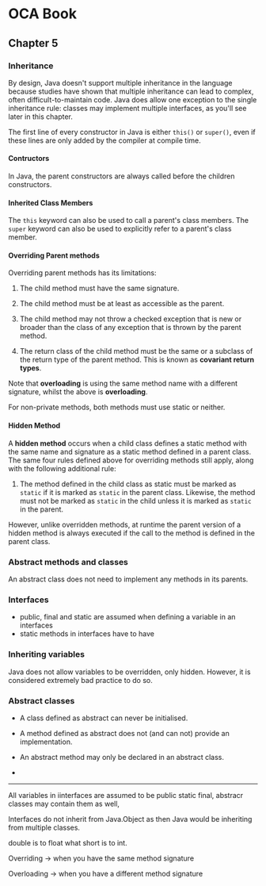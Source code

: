 # OCA Book

## Chapter 5

### Inheritance

By design, Java doesn't support multiple inheritance in the language because studies have shown that multiple inheritance can lead to complex, often difficult-to-maintain code. Java does allow one exception to the single inheritance rule: classes may implement multiple interfaces, as you'll see later in this chapter.

The first line of every constructor in Java is either `this()` or `super()`, even if these lines are only added by the compiler at compile time.

#### Contructors

In Java, the parent constructors are always called before the children constructors.

#### Inherited Class Members

The `this` keyword can also be used to call a parent's class members. The `super` keyword can also be used to explicitly refer to a parent's class member.

#### Overriding Parent methods

Overriding parent methods has its limitations:

1. The child method must have the same signature.

2. The child method must be at least as accessible as the parent.

3. The child method may not throw a checked exception that is new or broader than the class of any exception that is thrown by the parent method.

4. The return class of the child method must be the same or a subclass of the return type of the parent method. This is known as **covariant return types**.

Note that **overloading** is using the same method name with a different signature, whilst the above is **overloading**.

For non-private methods, both methods must use static or neither.

#### Hidden Method

A **hidden method** occurs when a child class defines a static method with the same name and signature as a static method defined in a parent class. The same four rules defined above for overriding methods still apply, along with the following additional rule:

1. The method defined in the child class as static must be marked as `static` if it is marked as `static` in the parent class. Likewise, the method must not be marked as `static` in the child unless it is marked as `static` in the parent.

However, unlike overridden methods, at runtime the parent version of a hidden method is always executed if the call to the method is defined in the parent class.

### Abstract methods and classes

An abstract class does not need to implement any methods in its parents.

### Interfaces

* public, final and static are assumed when defining a variable in an interfaces
* static methods in interfaces have to have

### Inheriting variables

Java does not allow variables to be overridden, only hidden. However, it is considered extremely bad practice to do so.

### Abstract classes

* A class defined as abstract can never be initialised.

* A method defined as abstract does not (and can not) provide an implementation.

* An abstract method may only be declared in an abstract class.

*





----

All variables in iinterfaces are assumed to be public static final, abstracr classes may contain them as well,

Interfaces do not inherit from Java.Object as then Java would be inheriting from multiple classes.

double is to float what short is to int.

Overriding -> when you have the same method signature

Overloading -> when you have a different method signature

